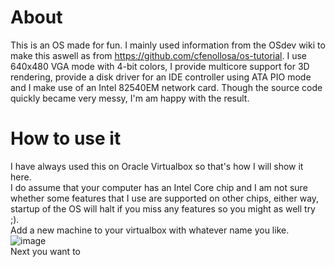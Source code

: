 # About
This is an OS made for fun. I mainly used information from the OSdev wiki to make this aswell as from https://github.com/cfenollosa/os-tutorial. I use 640x480 VGA mode with 4-bit colors, I provide multicore support for 3D rendering, provide a disk driver for an IDE controller using ATA PIO mode and I make use of an Intel 82540EM network card. Though the source code quickly became very messy, I'm am happy with the result.
# How to use it
I have always used this on Oracle Virtualbox so that's how I will show it here.  
I do assume that your computer has an Intel Core chip and I am not sure whether some features that I use are supported on other chips, either way, startup of the OS will halt if you miss any features so you might as well try ;).  
Add a new machine to your virtualbox with whatever name you like.  
![image](https://user-images.githubusercontent.com/44338633/126883649-5fa771e3-3a6b-4ef7-ab5b-0d200032cf7e.png)  
Next you want to


